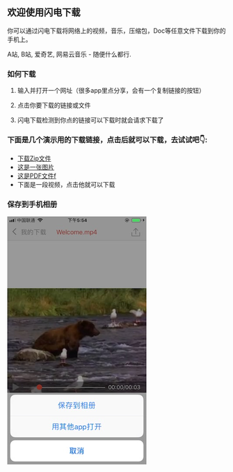 ## 欢迎使用闪电下载

你可以通过闪电下载将网络上的视频，音乐，压缩包，Doc等任意文件下载到你的手机上。

A站, B站, 爱奇艺, 网易云音乐 - 随便什么都行.

### 如何下载

1. 输入并打开一个网址（很多app里点分享，会有一个复制链接的按钮）

2. 点击你要下载的链接或文件

3. 闪电下载检测到你点的链接可以下载时就会请求下载了

### 下面是几个演示用的下载链接，点击后就可以下载，去试试吧👇:

* [下载Zip文件](./欢迎使用.zip)
* [这是一张图片]()
* [这是PDF文件f]()
* 下面是一段视频，点击他就可以下载

### 保存到手机相册

![](export_cn.jpg)